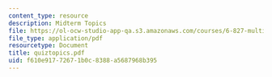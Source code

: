 ```yaml
---
content_type: resource
description: Midterm Topics
file: https://ol-ocw-studio-app-qa.s3.amazonaws.com/courses/6-827-multithreaded-parallelism-languages-and-compilers-fall-2002/f610e91772671b0c8388a5687968b395_quiztopics.pdf
file_type: application/pdf
resourcetype: Document
title: quiztopics.pdf
uid: f610e917-7267-1b0c-8388-a5687968b395
---
```

